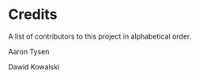 # Credits
A list of contributors to this project in alphabetical order.

Aaron Tysen

Dawid Kowalski